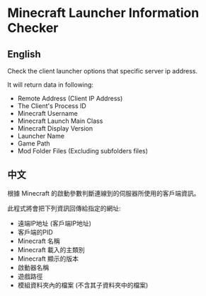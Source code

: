 # Minecraft Launcher Information Checker

## English
Check the client launcher options that specific server ip address.

It will return data in following:
* Remote Address (Client IP Address)
* The Client's Process ID
* Minecraft Username
* Minecraft Launch Main Class
* Minecraft Display Version
* Launcher Name
* Game Path
* Mod Folder Files (Excluding subfolders files)

## 中文
根據 Minecraft 的啟動參數判斷連線到的伺服器所使用的客戶端資訊。

此程式將會把下列資訊回傳給指定的網址:
* 遠端IP地址 (客戶端IP地址)
* 客戶端的PID
* Minecraft 名稱
* Minecraft 載入的主類別
* Minecraft 顯示的版本
* 啟動器名稱
* 遊戲路徑
* 模組資料夾內的檔案 (不含其子資料夾中的檔案)
